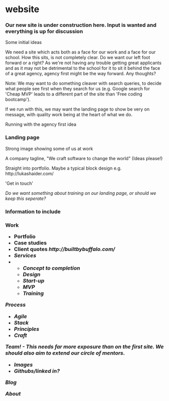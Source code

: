 # website
<h3>Our new site is under construction here. Input is wanted and everything is up for discussion</h3>

<p>Some initial ideas</p>

<p>We need a site which acts both as a face for our work and a face for our school. How this sits, is not completely clear. Do we want our left foot forward or a right? As we're not having any trouble getting great applicants and as it may not be detrimental to the school for it to sit it behind the face of a great agency, agency first might be the way forward. Any thoughts?</p>


<p>Note: We may want to do something cleaver with search queries, to decide what people see first when they search for us (e.g. Google search for 'Cheap MVP' leads to a different part of the site than 'Free coding bootcamp'). </p>

If we run with this, we may want the landing page to show be very on message, with quality work being at the heart of what we do.


<p class="meta">Running with the agency first idea</p>

<h3>Landing page</h3>
<p>Strong image showing some of us at work</p>
<p>A company tagline, "We craft software to change the world" (Ideas please!)</p>
<p>Straight into portfolio. Maybe a typical block design e.g. http://lukashaider.com/</p>
<p>'Get in touch'</p>
<p><i>Do we want something about training on our landing page, or should we keep this seperate?</i></p>


<h3>Information to include<h3>
<p>Work</p>
<ul>
	<li>Portfolio</li>
	<li>Case studies</li>
	<li>Client quotes <i>http://builtbybuffalo.com/</li></li>
	<li>Services<li>
		<ul>
			<li>Concept to completion</li>
			<li>Design</li>
			<li>Start-up</li>
			<li>MVP</li>
			<li>Training</li>
		</ul>
</ul>
<p>Process</p>
<ul>
	<li>Agile</li>
	<li>Stack</li>
	<li>Principles</li>
	<li>Craft</li>
</ul>
<p>Team! - This needs far more exposure than on the first site. We should also aim to extend our circle of mentors.</p>
<ul>
	<li>Images</li>
	<li><i>Githubs/linked in?</i></li>
</ul>
<p>Blog</p>
<p>About</p>